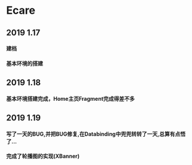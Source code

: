 # Ecare
## 2019 1.17 
#### 建档  
#### 基本环境的搭建
## 2019 1.18
#### 基本环境搭建完成，Home主页Fragment完成得差不多
## 2019 1.19
#### 写了一天的BUG,并把BUG修复,在Databinding中兜兜转转了一天,总算有点悟了...
#### 完成了轮播图的实现(XBanner)
